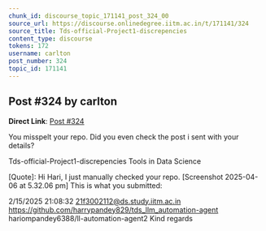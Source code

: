 ```yaml
---
chunk_id: discourse_topic_171141_post_324_00
source_url: https://discourse.onlinedegree.iitm.ac.in/t/171141/324
source_title: Tds-official-Project1-discrepencies
content_type: discourse
tokens: 172
username: carlton
post_number: 324
topic_id: 171141
---
```


## Post #324 by carlton

**Direct Link**: [Post #324](https://discourse.onlinedegree.iitm.ac.in/t/171141/324)

You misspelt your repo. Did you even check the post i sent with your details?

Tds-official-Project1-discrepencies Tools in Data Science
 
 [Quote]: 
 Hi Hari, 
I just manually checked your repo. 
 [Screenshot 2025-04-06 at 5.32.06 pm] 
This is what you submitted:

2/15/2025 21:08:32 
21f3002112@ds.study.iitm.ac.in 
 https://github.com/harrypandey829/tds_llm_automation-agent 
hariompandey6388/ll-automation-agent2 
Kind regards
